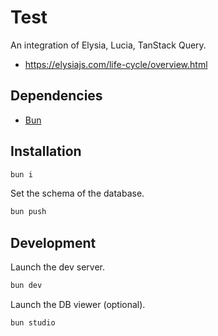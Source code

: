 # Test

An integration of Elysia, Lucia, TanStack Query.

- https://elysiajs.com/life-cycle/overview.html

## Dependencies

- [Bun]

## Installation

```bash
bun i
```

Set the schema of the database.
```bash
bun push
```

## Development

Launch the dev server.
```bash
bun dev
```

Launch the DB viewer (optional).
```bash
bun studio
```

[Bun]: https://bun.sh
